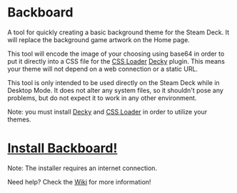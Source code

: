  # Backboard
A tool for quickly creating a basic background theme for the Steam Deck. It will replace the background game artwork on the Home page.

This tool will encode the image of your choosing using base64 in order to put it directly into a CSS file for the [CSS Loader](https://github.com/suchmememanyskill/SDH-CssLoader) [Decky](https://github.com/SteamDeckHomebrew/decky-loader) plugin. This means your theme will not depend on a web connection or a static URL.

This tool is only intended to be used directly on the Steam Deck while in Desktop Mode. It does not alter any system files, so it shouldn't pose any problems, but do not expect it to work in any other environment.

Note: you must install [Decky](https://github.com/SteamDeckHomebrew/decky-loader#installation) and [CSS Loader](https://github.com/suchmememanyskill/SDH-CssLoader#installation) in order to utilize your themes.

# [Install Backboard!](https://gitlab.com/nickgirga/steam-deck-backboard/-/raw/main/tools/install_backboard.desktop?inline=false)

Note: The installer requires an internet connection.

Need help? Check the [Wiki](https://gitlab.com/nickgirga/steam-deck-backboard/-/wikis/Home) for more information!
